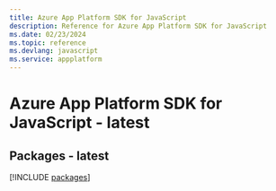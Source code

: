 ```yaml
---
title: Azure App Platform SDK for JavaScript
description: Reference for Azure App Platform SDK for JavaScript
ms.date: 02/23/2024
ms.topic: reference
ms.devlang: javascript
ms.service: appplatform
---
```

# Azure App Platform SDK for JavaScript - latest
## Packages - latest
[!INCLUDE [packages](app-platform-index.md)]